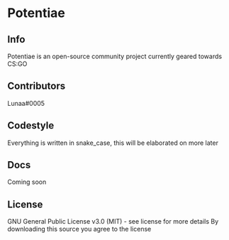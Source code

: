# Potentiae
## Info
Potentiae is an open-source community project currently geared towards CS:GO

## Contributors
Lunaa#0005

## Codestyle
Everything is written in snake_case, this will be elaborated on more later

## Docs
Coming soon

## License
GNU General Public License v3.0 (MIT) - see license for more details
By downloading this source you agree to the license
